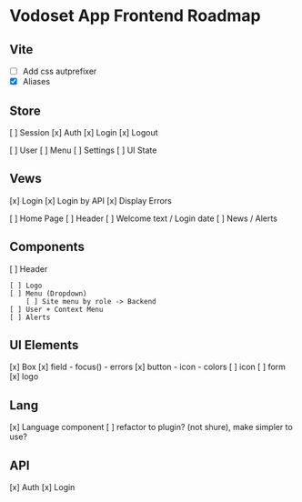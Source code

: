 
# Vodoset App Frontend Roadmap

## Vite

- [ ] Add css autprefixer
- [x] Aliases

## Store

[ ] Session
    [x] Auth
    [x] Login
    [x] Logout

[ ] User
    [ ] Menu
    [ ] Settings
    [ ] UI State
    
## Vews

[x] Login
    [x] Login by API
    [x] Display Errors

[ ] Home Page
    [ ] Header
    [ ] Welcome text / Login date
    [ ] News / Alerts

## Components

[ ] Header
    
    [ ] Logo
    [ ] Menu (Dropdown)
        [ ] Site menu by role -> Backend
    [ ] User + Context Menu
    [ ] Alerts



## UI Elements

[x] Box
[x] field
    - focus()
    - errors
[x] button
    - icon
    - colors
[ ] icon
[ ] form
[x] logo

## Lang

[x] Language component
[ ] refactor to plugin? (not shure), make simpler to use?

## API

[x] Auth
[x] Login